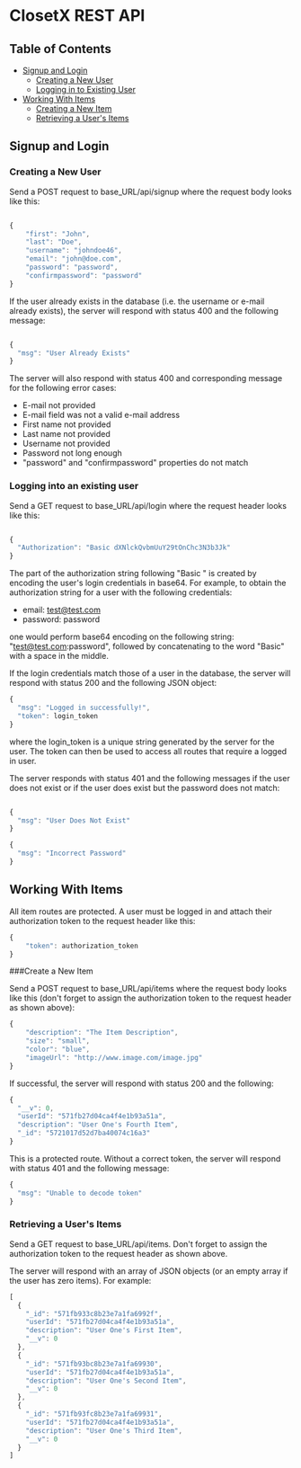 # ClosetX REST API

## Table of Contents
* [Signup and Login](#auth)
  * [Creating a New User](#signup)
  * [Logging in to Existing User](#login)
* [Working With Items](#items)
  * [Creating a New Item](#newItem)
  * [Retrieving a User's Items](#getItems)

## <a id=#auth></a> Signup and Login

### <a id="signup"></a>Creating a New User

Send a POST request to base_URL/api/signup where the request body looks like this:

```js

{
    "first": "John",
    "last": "Doe",
    "username": "johndoe46",
    "email": "john@doe.com",
    "password": "password",
    "confirmpassword": "password"
}

```

If the user already exists in the database (i.e. the username or e-mail already exists), the server will respond with status 400 and the following message:

```js

{
  "msg": "User Already Exists"
}

```

The server will also respond with status 400 and corresponding message for the following error cases:

* E-mail not provided
* E-mail field was not a valid e-mail address
* First name not provided
* Last name not provided
* Username not provided
* Password not long enough
* "password" and "confirmpassword" properties do not match

### <a id="login"></a>Logging into an existing user

Send a GET request to base_URL/api/login where the request header looks like this:

```js

{
  "Authorization": "Basic dXNlckQvbmUuY29tOnChc3N3b3Jk"
}

```
The part of the authorization string following "Basic " is created by encoding the user's login credentials in base64.  For example, to obtain the authorization string for a user with the following credentials:

* email: test@test.com
* password: password

one would perform base64 encoding on the following string: "test@test.com:password", followed by concatenating to the word "Basic" with a space in the middle.

If the login credentials match those of a user in the database, the server will respond with status 200 and the following JSON object:

```js
{
  "msg": "Logged in successfully!",
  "token": login_token
}
```
where the login_token is a unique string generated by the server for the user.  The token can then be used to access all routes that require a logged in user.  

The server responds with status 401 and the following messages if the user does not exist or if the user does exist but the password does not match:

```js

{
  "msg": "User Does Not Exist"
}

{
  "msg": "Incorrect Password"
}

```

## <a id=#items></a> Working With Items

All item routes are protected.  A user must be logged in and attach their authorization token to the request header like this:

```js
{
    "token": authorization_token
}
```

###<a id="newItem"></a>Create a New Item

Send a POST request to base_URL/api/items where the request body looks like this (don't forget to assign the authorization token to the request header as shown above):

```js
{
    "description": "The Item Description",
    "size": "small",
    "color": "blue",
    "imageUrl": "http://www.image.com/image.jpg"
}
```
If successful, the server will respond with status 200 and the following:

```js
{
  "__v": 0,
  "userId": "571fb27d04ca4f4e1b93a51a",
  "description": "User One's Fourth Item",
  "_id": "5721017d52d7ba40074c16a3"
}
```

This is a protected route.  Without a correct token, the server will respond with status 401 and the following message:

```js
{
  "msg": "Unable to decode token"
}
```

### <a id="getItems"></a>Retrieving a User's Items

Send a GET request to base_URL/api/items. Don't forget to assign the authorization token to the request header as shown above.

The server will respond with an array of JSON objects (or an empty array if the user has zero items).  For example:

```js
[
  {
    "_id": "571fb933c8b23e7a1fa6992f",
    "userId": "571fb27d04ca4f4e1b93a51a",
    "description": "User One's First Item",
    "__v": 0
  },
  {
    "_id": "571fb93bc8b23e7a1fa69930",
    "userId": "571fb27d04ca4f4e1b93a51a",
    "description": "User One's Second Item",
    "__v": 0
  },
  {
    "_id": "571fb93fc8b23e7a1fa69931",
    "userId": "571fb27d04ca4f4e1b93a51a",
    "description": "User One's Third Item",
    "__v": 0
  }
]
```

